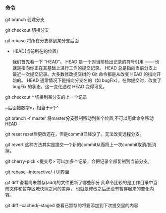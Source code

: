 ### 命令

git branch 创建分支

git checkout 切换分支

git rebase 将所在分支移到某分支后面

- HEAD(当前所在的位置)

  我们首先看一下 “HEAD”。 HEAD 是一个对当前检出记录的符号引用 —— 也就是指向你正在其基础上进行工作的提交记录。
  HEAD 总是指向当前分支上最近一次提交记录。大多数修改提交树的 Git 命令都是从改变 HEAD 的指向开始的。
  HEAD 通常情况下是指向分支名的（如 bugFix）。在你提交时，改变了 bugFix 的状态，这一变化通过 HEAD 变得可见。

git checkout ^ 切换到某分支的上一个记录

~后面接数字n，相当于n个`^`

git branch -f master 将master**分支**强制移动到某个位置,不可以用此命令移动HEAD

git reset reset后更改还在，但是commit已经没了。无法改变远程分支。

git revert 这种方法其实是提交一个新的commit从而将上一次commit取消/抵消掉。

git cherry-pick <提交号> 可以加多个记录，会把记录全部复制到当前分支。

git rebase –interactive/-i UI界面

git diff 查看尚未暂存(add)的文件更新了哪些部分 此命令比较的是工作目录中当前文件和暂存区域快照之间的差异， 也就是修改之后还没有暂存起来的变化内容。

git diff –cached/–staged 查看已暂存的将要添加到下次提交里的内容